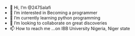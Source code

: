 - 👋 Hi, I’m @247Salafi
- 👀 I’m interested in  Becoming a programmer
- 🌱 I’m currently learning python programming
- 💞️ I’m looking to collaborate on great discoveries
- 📫 How to reach me ...on IBB University Nigeria, Niger state

<!---
247Salafi/247Salafi is a ✨ special ✨ repository because its `README.md` (this file) appears on your GitHub profile.
You can click the Preview link to take a look at your changes.
--->
